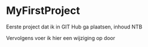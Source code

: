 # MyFirstProject
Eerste project dat ik in GIT Hub ga plaatsen, inhoud NTB

Vervolgens voer ik hier een wijziging op door